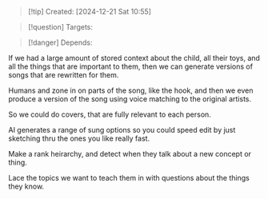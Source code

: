 
>[!tip] Created: [2024-12-21 Sat 10:55]

>[!question] Targets: 

>[!danger] Depends: 

If we had a large amount of stored context about the child, all their toys, and all the things that are important to them, then we can generate versions of songs that are rewritten for them.

Humans and zone in on parts of the song, like the hook, and then we even produce a version of the song using voice matching to the original artists.

So we could do covers, that are fully relevant to each person.

AI generates a range of sung options so you could speed edit by just sketching thru the ones you like really fast.

Make a rank heirarchy, and detect when they talk about a new concept or thing.

Lace the topics we want to teach them in with questions about the things they know.

